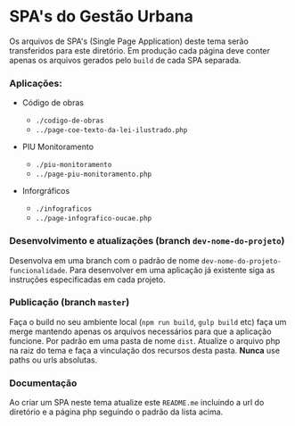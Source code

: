 # SPA's do Gestão Urbana
Os arquivos de SPA's (Single Page Application) deste tema serão transferidos para este diretório. Em produção cada página deve conter apenas os arquivos gerados pelo `build` de cada SPA separada.

### Aplicações:

* Código de obras
	* `./codigo-de-obras` 
	* `../page-coe-texto-da-lei-ilustrado.php`

*  PIU Monitoramento
	* `./piu-monitoramento` 
	* `../page-piu-monitoramento.php` 

* Inforgráficos
	* `./infograficos` 
	* `../page-infografico-oucae.php` 

### Desenvolvimento e atualizações (branch `dev-nome-do-projeto`)
Desenvolva em uma branch com o padrão de nome `dev-nome-do-projeto-funcionalidade`. Para desenvolver em uma aplicação já existente siga as instruções especificadas em cada projeto.

### Publicação (branch `master`)
Faça o build no seu ambiente local (`npm run build`, `gulp build` etc) faça um merge mantendo apenas os arquivos necessários para que a aplicação funcione. Por padrão em uma pasta de nome `dist`. Atualize o arquivo php na raiz do tema e faça a vinculação dos recursos desta pasta. **Nunca** use paths ou urls absolutas.

### Documentação
Ao criar um SPA neste tema atualize este `README.me` incluindo a url do diretório e a página php seguindo o padrão da lista acima. 